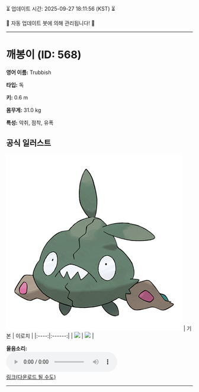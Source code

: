 
⏳ 업데이트 시간: 2025-09-27 18:11:56 (KST) ⏳

🤖 자동 업데이트 봇에 의해 관리됩니다! 🤖

---

# 깨봉이 (ID: 568)
**영어 이름:** Trubbish

**타입:** 독

**키:** 0.6 m

**몸무게:** 31.0 kg

**특성:** 악취, 점착, 유폭

## 공식 일러스트
![](https://raw.githubusercontent.com/PokeAPI/sprites/master/sprites/pokemon/other/official-artwork/568.png)
| 기본 | 이로치 |
|:----:|:------:|
| <img src="http://play.pokemonshowdown.com/sprites/ani/trubbish.gif" width="200"> | <img src="http://play.pokemonshowdown.com/sprites/ani-shiny/trubbish.gif" width="200"> |

**울음소리:**<br><audio controls src="https://raw.githubusercontent.com/PokeAPI/cries/main/cries/pokemon/latest/568.ogg"></audio><br> [링크(다운로드 될 수도)](https://raw.githubusercontent.com/PokeAPI/cries/main/cries/pokemon/latest/568.ogg)


---
